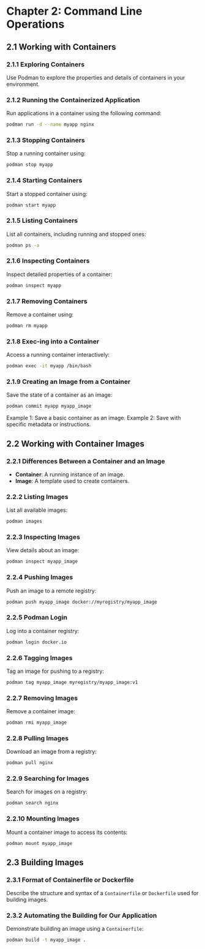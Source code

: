 # Chapter 2: Command Line Operations

## 2.1 Working with Containers

### 2.1.1 Exploring Containers

Use Podman to explore the properties and details of containers in your environment.

### 2.1.2 Running the Containerized Application

Run applications in a container using the following command:
```bash
podman run -d --name myapp nginx
```

### 2.1.3 Stopping Containers

Stop a running container using:
```bash
podman stop myapp
```

### 2.1.4 Starting Containers

Start a stopped container using:
```bash
podman start myapp
```

### 2.1.5 Listing Containers

List all containers, including running and stopped ones:
```bash
podman ps -a
```

### 2.1.6 Inspecting Containers

Inspect detailed properties of a container:
```bash
podman inspect myapp
```

### 2.1.7 Removing Containers

Remove a container using:
```bash
podman rm myapp
```

### 2.1.8 Exec-ing into a Container

Access a running container interactively:
```bash
podman exec -it myapp /bin/bash
```

### 2.1.9 Creating an Image from a Container

Save the state of a container as an image:
```bash
podman commit myapp myapp_image
```
Example 1: Save a basic container as an image.
Example 2: Save with specific metadata or instructions.

## 2.2 Working with Container Images

### 2.2.1 Differences Between a Container and an Image

- **Container**: A running instance of an image.
- **Image**: A template used to create containers.

### 2.2.2 Listing Images

List all available images:
```bash
podman images
```

### 2.2.3 Inspecting Images

View details about an image:
```bash
podman inspect myapp_image
```

### 2.2.4 Pushing Images

Push an image to a remote registry:
```bash
podman push myapp_image docker://myregistry/myapp_image
```

### 2.2.5 Podman Login

Log into a container registry:
```bash
podman login docker.io
```

### 2.2.6 Tagging Images

Tag an image for pushing to a registry:
```bash
podman tag myapp_image myregistry/myapp_image:v1
```

### 2.2.7 Removing Images

Remove a container image:
```bash
podman rmi myapp_image
```

### 2.2.8 Pulling Images

Download an image from a registry:
```bash
podman pull nginx
```

### 2.2.9 Searching for Images

Search for images on a registry:
```bash
podman search nginx
```

### 2.2.10 Mounting Images

Mount a container image to access its contents:
```bash
podman mount myapp_image
```

## 2.3 Building Images

### 2.3.1 Format of Containerfile or Dockerfile

Describe the structure and syntax of a `Containerfile` or `Dockerfile` used for building images.

### 2.3.2 Automating the Building for Our Application

Demonstrate building an image using a `Containerfile`:
```bash
podman build -t myapp_image .

